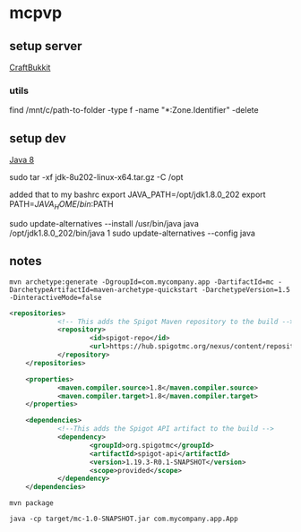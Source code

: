 # mcpvp

## setup server
[CraftBukkit](https://www.9minecraft.net/craftbukkit/#CraftBukkit_Minecraft_121_1201_Download_Links)

### utils
find /mnt/c/path-to-folder -type f -name "*:Zone.Identifier" -delete

## setup dev
[Java 8](https://repo.huaweicloud.com/java/jdk/8u202-b08/)

sudo tar -xf jdk-8u202-linux-x64.tar.gz -C /opt

added that to my bashrc
export JAVA_PATH=/opt/jdk1.8.0_202
export PATH=$JAVA_HOME/bin:$PATH

sudo update-alternatives --install /usr/bin/java java /opt/jdk1.8.0_202/bin/java 1
sudo update-alternatives --config java


## notes
`mvn archetype:generate -DgroupId=com.mycompany.app -DartifactId=mc -DarchetypeArtifactId=maven-archetype-quickstart -DarchetypeVersion=1.5 -DinteractiveMode=false`

```XML
<repositories>
            <!-- This adds the Spigot Maven repository to the build -->
            <repository>
                    <id>spigot-repo</id>
                    <url>https://hub.spigotmc.org/nexus/content/repositories/snapshots/</url>
            </repository>
    </repositories>

    <properties>
            <maven.compiler.source>1.8</maven.compiler.source>
            <maven.compiler.target>1.8</maven.compiler.target>
    </properties>

    <dependencies>
            <!--This adds the Spigot API artifact to the build -->
            <dependency>
                    <groupId>org.spigotmc</groupId>
                    <artifactId>spigot-api</artifactId>
                    <version>1.19.3-R0.1-SNAPSHOT</version>
                    <scope>provided</scope>
            </dependency>
    </dependencies>
```

`mvn package`

`java -cp target/mc-1.0-SNAPSHOT.jar com.mycompany.app.App`

